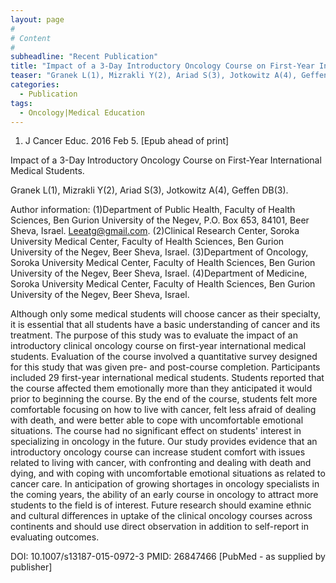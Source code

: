 ```yaml
---
layout: page
#
# Content
#
subheadline: "Recent Publication"
title: "Impact of a 3-Day Introductory Oncology Course on First-Year International Medical Students."
teaser: "Granek L(1), Mizrakli Y(2), Ariad S(3), Jotkowitz A(4), Geffen DB(3)."
categories:
  - Publication
tags:
  - Oncology|Medical Education
---
```


1. J Cancer Educ. 2016 Feb 5. [Epub ahead of print]

Impact of a 3-Day Introductory Oncology Course on First-Year International
Medical Students.

Granek L(1), Mizrakli Y(2), Ariad S(3), Jotkowitz A(4), Geffen DB(3).

Author information: 
(1)Department of Public Health, Faculty of Health Sciences, Ben Gurion University
of the Negev, P.O. Box 653, 84101, Beer Sheva, Israel. Leeatg@gmail.com.
(2)Clinical Research Center, Soroka University Medical Center, Faculty of Health 
Sciences, Ben Gurion University of the Negev, Beer Sheva, Israel. (3)Department
of Oncology, Soroka University Medical Center, Faculty of Health Sciences, Ben
Gurion University of the Negev, Beer Sheva, Israel. (4)Department of Medicine,
Soroka University Medical Center, Faculty of Health Sciences, Ben Gurion
University of the Negev, Beer Sheva, Israel.

Although only some medical students will choose cancer as their specialty, it is 
essential that all students have a basic understanding of cancer and its
treatment. The purpose of this study was to evaluate the impact of an
introductory clinical oncology course on first-year international medical
students. Evaluation of the course involved a quantitative survey designed for
this study that was given pre- and post-course completion. Participants included 
29 first-year international medical students. Students reported that the course
affected them emotionally more than they anticipated it would prior to beginning 
the course. By the end of the course, students felt more comfortable focusing on 
how to live with cancer, felt less afraid of dealing with death, and were better 
able to cope with uncomfortable emotional situations. The course had no
significant effect on students' interest in specializing in oncology in the
future. Our study provides evidence that an introductory oncology course can
increase student comfort with issues related to living with cancer, with
confronting and dealing with death and dying, and with coping with uncomfortable 
emotional situations as related to cancer care. In anticipation of growing
shortages in oncology specialists in the coming years, the ability of an early
course in oncology to attract more students to the field is of interest. Future
research should examine ethnic and cultural differences in uptake of the clinical
oncology courses across continents and should use direct observation in addition 
to self-report in evaluating outcomes.

DOI: 10.1007/s13187-015-0972-3 
PMID: 26847466  [PubMed - as supplied by publisher]
